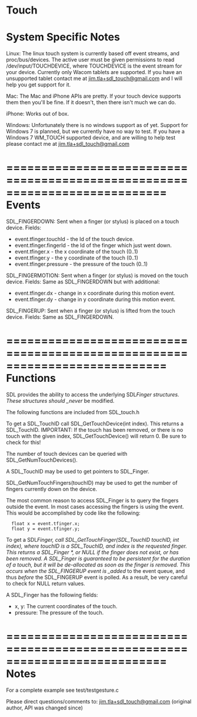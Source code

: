 # Touch

# System Specific Notes

Linux:
The linux touch system is currently based off event streams, and proc/bus/devices. The active user must be given permissions to read /dev/input/TOUCHDEVICE, where TOUCHDEVICE is the event stream for your device. Currently only Wacom tablets are supported. If you have an unsupported tablet contact me at jim.tla+sdl_touch@gmail.com and I will help you get support for it.

Mac:
The Mac and iPhone APIs are pretty. If your touch device supports them then you'll be fine. If it doesn't, then there isn't much we can do.

iPhone:
Works out of box.

Windows:
Unfortunately there is no windows support as of yet. Support for Windows 7 is planned, but we currently have no way to test. If you have a Windows 7 WM_TOUCH supported device, and are willing to help test please contact me at jim.tla+sdl_touch@gmail.com

===========================================================================
Events
===========================================================================
SDL_FINGERDOWN:
Sent when a finger (or stylus) is placed on a touch device.
Fields:

- event.tfinger.touchId - the Id of the touch device.
- event.tfinger.fingerId - the Id of the finger which just went down.
- event.tfinger.x - the x coordinate of the touch (0..1)
- event.tfinger.y - the y coordinate of the touch (0..1)
- event.tfinger.pressure - the pressure of the touch (0..1)

SDL_FINGERMOTION:
Sent when a finger (or stylus) is moved on the touch device.
Fields:
Same as SDL_FINGERDOWN but with additional:

- event.tfinger.dx - change in x coordinate during this motion event.
- event.tfinger.dy - change in y coordinate during this motion event.

SDL_FINGERUP:
Sent when a finger (or stylus) is lifted from the touch device.
Fields:
Same as SDL_FINGERDOWN.

===========================================================================
Functions
===========================================================================
SDL provides the ability to access the underlying SDL*Finger structures.
These structures should \_never* be modified.

The following functions are included from SDL_touch.h

To get a SDL_TouchID call SDL_GetTouchDevice(int index).
This returns a SDL_TouchID.
IMPORTANT: If the touch has been removed, or there is no touch with the given index, SDL_GetTouchDevice() will return 0. Be sure to check for this!

The number of touch devices can be queried with SDL_GetNumTouchDevices().

A SDL_TouchID may be used to get pointers to SDL_Finger.

SDL_GetNumTouchFingers(touchID) may be used to get the number of fingers currently down on the device.

The most common reason to access SDL_Finger is to query the fingers outside the event. In most cases accessing the fingers is using the event. This would be accomplished by code like the following:

      float x = event.tfinger.x;
      float y = event.tfinger.y;

To get a SDL*Finger, call SDL_GetTouchFinger(SDL_TouchID touchID, int index), where touchID is a SDL_TouchID, and index is the requested finger.
This returns a SDL_Finger \*, or NULL if the finger does not exist, or has been removed.
A SDL_Finger is guaranteed to be persistent for the duration of a touch, but it will be de-allocated as soon as the finger is removed. This occurs when the SDL_FINGERUP event is \_added* to the event queue, and thus _before_ the SDL_FINGERUP event is polled.
As a result, be very careful to check for NULL return values.

A SDL_Finger has the following fields:

- x, y:
  The current coordinates of the touch.
- pressure:
  The pressure of the touch.

===========================================================================
Notes
===========================================================================
For a complete example see test/testgesture.c

Please direct questions/comments to:
jim.tla+sdl_touch@gmail.com
(original author, API was changed since)
